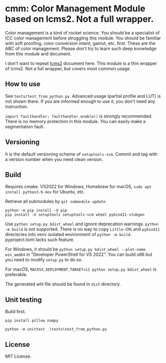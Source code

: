 # cmm: Color Management Module based on lcms2. Not a full wrapper.

Color management is a kind of rocket science. You should be a specialist of ICC color management 
before struggling this module. You should be familiar with soft proofing, color conversion intent, gamut, etc. first.
These are the ABC of color management.
Please don't try to learn such deep knowledge from this module and document.

I don't want to repeat [lcms2](https://github.com/mm2/Little-CMS) document here.
This module is a thin wrapper of lcms2. Not a full wrapper, but covers most common usage.

## How to use

See `tests/test_from_python.py`. Advanced usage (partial profile and LUT) is not shown there. 
If you are informed enough to use it, you don't need any instruction.

`import faulthandler; faulthandler.enable()` is strongly recommended. There is no memory protection in this module.
You can easily make a segmentation fault.

## Versioning

It is the default versioning scheme of `setuptools-scm`. Commit and tag with a version number
when you need clean version.

## Build

Requires cmake. VS2022 for Windows, Homebrew for macOS, `sudo apt install python3.9-dev` for Ubuntu, etc.

Retrieve all submodules by `git submodule update`.

```
python -m pip install -U pip
pip install -U setuptools setuptools-scm wheel pybind11-stubgen
```

Use `python setup.py bdist_wheel` and ignore deprecation warnings. `python -m build` is not supported.
There is no way to copy `Little-CMS` and `pybind11` directories into venv isolated environment of `python -m build`.
pyproject.toml lacks such feature.

For Windows, it should be `python setup.py bdist_wheel --plat-name win_amd64` in "Developer PowerShell for VS 2022".
You can build x86 but you need to modify `setup.py` to do so.

For macOS, `MACOSX_DEPLOYMENT_TARGET=11 python setup.py bdist_wheel` is preferable.

The generated whl file should be found in `dist` directory.

## Unit testing

Build first.

`pip install pillow numpy`

`python -m unittest .\tests\test_from_python.py`

## License

MIT License.
